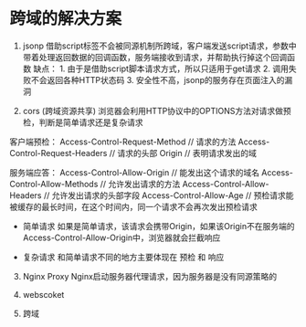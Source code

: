 <!-- 浏览器的同源策略   -->

# 跨域的解决方案
1. jsonp
  借助script标签不会被同源机制所跨域，客户端发送script请求，参数中带着处理返回数据的回调函数，服务端接收到请求，并帮助执行掉这个回调函数
  缺点： 1.  由于是借助script脚本请求方式，所以只适用于get请求
         2. 调用失败不会返回各种HTTP状态码
         3. 安全性不高，jsonp的服务存在页面注入的漏洞

2. cors (跨域资源共享)
浏览器会利用HTTP协议中的OPTIONS方法对请求做预检，判断是简单请求还是复杂请求

客户端预检：
Access-Control-Request-Method  // 请求的方法
Access-Control-Request-Headers // 请求的头部
Origin // 表明请求发出的域

服务端应答：
Access-Control-Allow-Origin // 能发出这个请求的域名
Access-Control-Allow-Methods // 允许发出请求的方法
Access-Control-Allow-Headers // 允许发出请求的头部字段
Access-Control-Allow-Age // 预检请求能被缓存的最长时间，在这个时间内，同一个请求不会再次发出预检请求

- 简单请求
  如果是简单请求，该请求会携带Origin，如果该Origin不在服务端的Access-Control-Allow-Origin中，浏览器就会拦截响应

- 复杂请求
  和简单请求不同的地方主要体现在 预检 和 响应

3. Nginx Proxy
  Nginx启动服务器代理请求，因为服务器是没有同源策略的

4. webscoket
5. 跨域